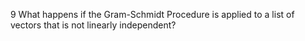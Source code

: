 9 What happens if the Gram-Schmidt Procedure is applied to a list of vectors that is not linearly independent?
